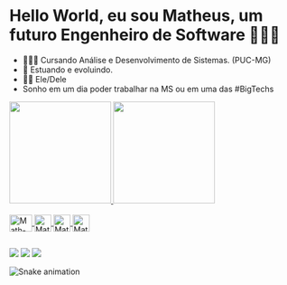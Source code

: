 <h1 align="left">Hello World, eu sou Matheus, um futuro Engenheiro de Software 👨🏻‍💻 </h1>

- 👨🏻‍💻 Cursando Análise e Desenvolvimento de Sistemas. (PUC-MG)
- 📖 Estuando e evoluindo.
- 🕺🏻  Ele/Dele
- Sonho em um dia poder trabalhar na MS ou em uma das #BigTechs

<div align="left">
  <a href="https://github.com/Math-r07">
  <img height="180em" src="https://github-readme-stats.vercel.app/api?username=Math-r07&show_icons=true&theme=algolia&include_all_commits=true&count_private=true"/>
  <img height="180em" src="https://github-readme-stats.vercel.app/api/top-langs/?username=Math-r07&layout=compact&langs_count=7&algolia"/>
 </div>

  <div style="display: inline_block"><br>
  <img align="center" alt="Math-r07-Linux" height="30" width="40" src="https://cdn.jsdelivr.net/gh/devicons/devicon/icons/linux/linux-original.svg" />
  <img align="center" alt="Math-r07-Html" height="30" width"40" src="https://cdn.jsdelivr.net/gh/devicons/devicon/icons/html5/html5-original-wordmark.svg" />
  <img align="center" alt="Math-r07-Css" height="30" width"40" src="https://cdn.jsdelivr.net/gh/devicons/devicon/icons/css3/css3-original-wordmark.svg" />
  <img align="center" alt="Math-r07-Js" height="30" width"40" src="https://cdn.jsdelivr.net/gh/devicons/devicon/icons/javascript/javascript-original.svg" />
          
          
          
  
    
  ##

  <div>
      <a href="https://instagram.com/theus.r07" target="_blank"><img src="https://img.shields.io/badge/-Instagram-%23E4405F?style=for-the-badge&logo=instagram&logoColor=white" target="_blank"></a>
 	  <a href = "mailto:matheus.dionisio@outlook.com"><img src="https://img.shields.io/badge/Microsoft_Outlook-0078D4?style=for-the-badge&logo=microsoft-outlook&logoColor=white"></a>
  <a href="https://www.linkedin.com/in/matheus-p-dionisio/" target="_blank"><img src="https://img.shields.io/badge/-LinkedIn-%230077B5?style=for-the-badge&logo=linkedin&logoColor=white" target="_blank"></a> 
  
 ![Snake animation](https://github.com/rugal119/rugal119/blob/output/github-contribution-grid-snake.svg)
   
